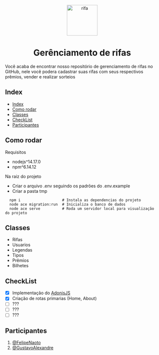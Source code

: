 <p align="center">
  <img alt="rifa" src="https://lh3.googleusercontent.com/proxy/txAH-3roeu3zXOBucbeEl1weJ02cnWMfdxgK1pyrqnvaXnxkcGlZdrL_W41G7YvX9Sowxh0opZFDNyurWk2V35JAwnxXeDzrtb5WZHHMw49AbKY78D1rZS1eQHJ_YektUrHipVsTf3XQQTuQ3RZYqYK0vBEip7o06rKwIjmxAmo5soRH8N0n0VhnIHj_0GZ5S8TiuApokbBA_oEA1I04DHmD1mLAYocfz8_xl0N5oiFZ4scrDof0JyQd5IHMLnXdNeUTBG6uA-lZPu2VpJ-rrp63SID8RDvrccUX4J0EHHBB1EajXK6usDL3G8nOKOHZ" width="100px" />
  <h1 align="center">Gerênciamento de rifas</h1>
</p>

Você acaba de encontrar nosso repositório de gerenciamento de rifas no GitHub, nele você podera cadastrar suas rifas com seus respectivos prêmios, vender e realizar sorteios

## Index

- [Index](#index)
- [Como rodar](#como-rodar)
- [Classes](#classes)
- [CheckList](#checklist)
- [Participantes](#participantes)

## Como rodar

Requisitos

- nodejs^14.17.0
- npm^6.14.12

Na raiz do projeto

- Criar o arquivo .env seguindo os padrões do .env.example
- Criar a pasta tmp

```shell
  npm i                   # Instala as dependencias do projeto
  node ace migration:run  # Inicializa o banco de dados
  node ace serve          # Roda um servidor local para visualização do projeto
```

## Classes

- Rifas
- Usuarios
- Legendas
- Tipos
- Prêmios
- Bilhetes

## CheckList

- [x] Implementação do [AdonisJS](https://adonisjs.com/)
- [x] Criação de rotas primarias (Home, About)
- [ ] ???
- [ ] ???
- [ ] ???

## Participantes

1. [@FelipeNaoto](https://github.com/felipeinfo18)
2. [@GustavoAlexandre](https://github.com/GustavoASCarvalho)
